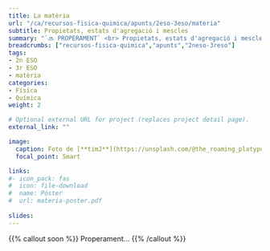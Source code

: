 ```yaml
---
title: La matèria
url: "/ca/recursos-fisica-quimica/apunts/2eso-3eso/materia"
subtitle: Propietats, estats d'agregació i mescles
summary: "`🔜 PROPERAMENT` <br> Propietats, estats d'agregació i mescles."
breadcrumbs: ["recursos-fisica-quimica","apunts","2neso-3reso"]
tags:
- 2n ESO
- 3r ESO
- matèria
categories:
- Física
- Química
weight: 2

# Optional external URL for project (replaces project detail page).
external_link: ""

image:
  caption: Foto de [**timJ**](https://unsplash.com/@the_roaming_platypus) en [Unsplash](https://unsplash.com)
  focal_point: Smart

links:
#- icon_pack: fas
#  icon: file-download
#  name: Póster
#  url: materia-poster.pdf
  
slides:
---
```


{{% callout soon %}}
Properament...
{{% /callout %}}